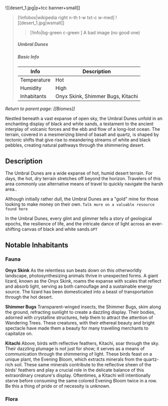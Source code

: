 ![[desert_1.jpg|p+tcc banner+small]]
> [!infobox|wikipedia right n-th t-w txt-c w-med]
> ![[desert_1.jpg|wsmall]]
>> [!info|bg-green c-green ] A bad image (no good one)
>##### Umbral Dunes
> ##### _Basic Info_
> | Info | Description |
> | ---- | ---- |
> | Temperature | Hot |
> | Humidity | High |
> | Inhabitants | Onyx Skink, Shimmer Bugs, Kitachi |

*Return to parent page: [[Biomes]]*

Nestled beneath a vast expanse of open sky, the Umbral Dunes unfold in an enchanting display of black and white sands, a testament to the ancient interplay of volcanic forces and the ebb and flow of a long-lost ocean. The terrain, covered in a mesmerizing blend of basalt and quartz, is shaped by tectonic shifts that give rise to meandering streams of white and black pebbles, creating natural pathways through the shimmering desert.
## Description
The Umbral Dunes are a wide expanse of hot, humid desert terrain. For days, the hot, dry terrain stretches off beyond the horizon. Travelers of this area commonly use alternative means of travel to quickly navigate the harsh area..

Although initially rather dull, the Umbral Dunes are a "gold" mine for those looking to make money on their own. `Talk more on a valuable resource found here`

In the Umbral Dunes, every glint and glimmer tells a story of geological epochs, the resilience of life, and the intricate dance of light across an ever-shifting canvas of black and white sands.`GPT`

## Notable Inhabitants
### Fauna
**Onyx Skink**
As the relentless sun beats down on this otherworldly landscape, photosynthesizing animals thrive in unexpected forms. A giant lizard, known as the Onyx Skink, roams the expanse with scales that reflect and absorb light, serving as both camouflage and a sustainable energy source. The lizard has been domesticated into a beast of transportation through the hot desert.

**Shimmer Bugs**
Transparent-winged insects, the Shimmer Bugs, skim along the ground, refracting sunlight to create a dazzling display. Their bodies, adorned with crystalline structures, help them to attract the attention of Wandering Trees. These creatures, with their ethereal beauty and bright spectacle have made them a beauty for many travelling merchants to capitalize on.

**Kitachi**
Above, birds with reflective feathers, Kitachi, soar through the sky. Their dazzling plumage is not just for show; it serves as a means of communication through the shimmering of light. These birds feast on a unique plant, the Evening Bloom, which extracts minerals from the quartz-rich soil. These same minerals contribute to the reflective sheen of the birds' feathers and play a crucial role in the delicate balance of this extraordinary creature's display. Oftentimes, a Kitachi will intentionally starve before consuming the same colored Evening Bloom twice in a row. Be this a thing of pride or of necessity is unknown.

### Flora